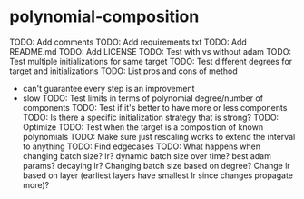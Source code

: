 # polynomial-composition

TODO: Add comments
TODO: Add requirements.txt
TODO: Add README.md
TODO: Add LICENSE
TODO: Test with vs without adam
TODO: Test multiple initializations for same target
TODO: Test different degrees for target and initializations
TODO: List pros and cons of method
- can't guarantee every step is an improvement
- slow
TODO: Test limits in terms of polynomial degree/number of components
TODO: Test if it's better to have more or less components
TODO: Is there a specific initialization strategy that is strong?
TODO: Optimize
TODO: Test when the target is a composition of known polynomials
TODO: Make sure just rescaling works to extend the interval to anything
TODO: Find edgecases
TODO: What happens when changing batch size? lr? dynamic batch size over time?
best adam params? decaying lr? Changing batch size based on degree? Change lr
based on layer (earliest layers have smallest lr since changes propagate more)?